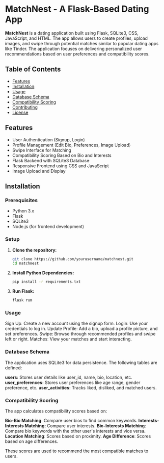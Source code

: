 # MatchNest - A Flask-Based Dating App

**MatchNest** is a dating application built using Flask, SQLite3, CSS, JavaScript, and HTML. The app allows users to
create profiles, upload images, and swipe through potential matches similar to popular dating apps like Tinder. The
application focuses on delivering personalized user recommendations based on user preferences and compatibility scores.

## Table of Contents

- [Features](#features)
- [Installation](#installation)
- [Usage](#usage)
- [Database Schema](#database-schema)
- [Compatibility Scoring](#compatibility-scoring)
- [Contributing](#contributing)
- [License](#license)

## Features

- User Authentication (Signup, Login)
- Profile Management (Edit Bio, Preferences, Image Upload)
- Swipe Interface for Matching
- Compatibility Scoring Based on Bio and Interests
- Flask Backend with SQLite3 Database
- Responsive Frontend using CSS and JavaScript
- Image Upload and Display

## Installation

### Prerequisites

- Python 3.x
- Flask
- SQLite3
- Node.js (for frontend development)

### Setup

1. **Clone the repository:**

   ```bash
   git clone https://github.com/yourusername/matchnest.git
   cd matchnest

2. **Install Python Dependencies:**

    ```bash
    pip install -r requirements.txt

3. **Run Flask:**

    ```bash
   flask run

### Usage

Sign Up: Create a new account using the signup form.
Login: Use your credentials to log in.
Update Profile: Add a bio, upload a profile picture, and set preferences.
Swipe: Browse through recommended profiles and swipe left or right.
Matches: View your matches and start interacting.

### Database Schema

The application uses SQLite3 for data persistence. The following tables are defined:

**users:** Stores user details like user_id, name, bio, location, etc.
**user_preferences:** Stores user preferences like age range, gender preference, etc.
**user_activities:** Tracks liked, disliked, and matched users.

### Compatibility Scoring

The app calculates compatibility scores based on:

**Bio-Bio Matching**: Compare user bios to find common keywords.
**Interests-Interests Matching**: Compare user interests.
**Bio-Interests Matching**: Compare bio keywords with the other user's interests and vice versa.
**Location Matching**: Scores based on proximity.
**Age Difference**: Scores based on age differences.

These scores are used to recommend the most compatible matches to users.